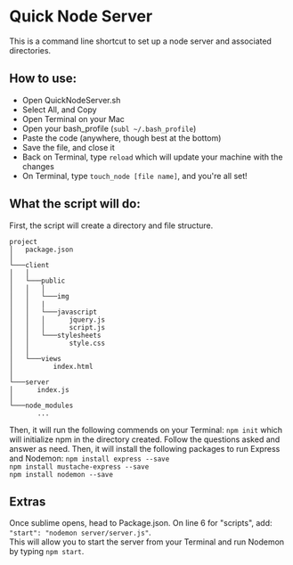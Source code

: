 # Quick Node Server

This is a command line shortcut to set up a node server and associated directories.

## How to use:

- Open QuickNodeServer.sh
- Select All, and Copy
- Open Terminal on your Mac
- Open your bash_profile (``subl ~/.bash_profile``)
- Paste the code (anywhere, though best at the bottom)
- Save the file, and close it
- Back on Terminal, type ``reload`` which will update your machine with the changes
- On Terminal, type ``touch_node [file name]``, and you're all set!

## What the script will do:
First, the script will create a directory and file structure.

```
project
│   package.json
│
└───client
│   │
│   └───public
│   │   │
│   │   └───img
│   │   |
│   │   └───javascript
│   │   │      jquery.js
│   │   │      script.js
│   │   └───stylesheets
│   │          style.css
│   │
│   └───views
│          index.html
│   
└───server
│      index.js
│      
└───node_modules
       ...
```

Then, it will run the following commends on your Terminal:
``npm init`` which will initialize npm in the directory created. Follow the questions asked
and answer as need. Then, it will install the following packages to run Express and Nodemon:
``npm install express --save`` <br>
``npm install mustache-express --save`` <br>
``npm install nodemon --save`` <br>

## Extras
Once sublime opens, head to Package.json. On line 6 for "scripts", add:
``"start": "nodemon server/server.js"``. <br>
This will allow you to start the server from your Terminal and run Nodemon by typing ``npm start``.

